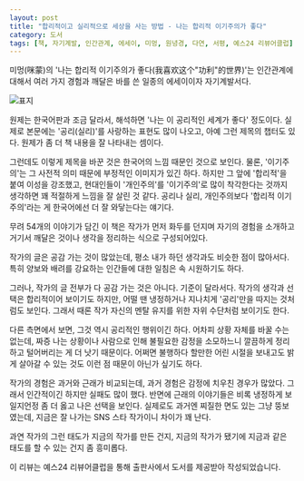 ```yaml
---
layout: post
title: "합리적이고 실리적으로 세상을 사는 방법 - 나는 합리적 이기주의가 좋다"
category: 도서
tags: [책, 자기계발, 인간관계, 에세이, 미멍, 원녕경, 다연, 서평, 예스24 리뷰어클럽]
---
```


미멍(咪蒙)의
'나는 합리적 이기주의가 좋다(我喜欢这个"功利"的世界)'는
인간관계에 대해서 여러 가지 경험과 깨달은 바를 쓴 일종의 에세이이자 자기계발서다.

![표지](https://lh3.googleusercontent.com/-5ePoABuOrpo/WiN8JaHqmQI/AAAAAAAAbdI/-4SAeU4aSfcqEIeRCKKZOeudlmGkco5qACE0YBhgL/s480/if-you-want-it-work-for-it-book.jpg)

원제는 한국어판과 조금 달라서,
해석하면 '나는 이 공리적인 세계가 좋다' 정도이다.
실제로 본문에는 '공리(실리)'를 사랑하는 표현도 많이 나오고,
아예 그런 제목의 챕터도 있다.
원제가 좀 더 책 내용을 잘 나타내는 셈이다.

그런데도 이렇게 제목을 바꾼 것은 한국어의 느낌 때문인 것으로 보인다.
물론, '이기주의'는 그 사전적 의미 때문에 부정적인 이미지가 있긴 하다.
하지만 그 앞에 '합리적'을 붙여 이성을 강조했고,
현대인들이 '개인주의'를 '이기주의'로 많이 착각한다는 것까지 생각하면
꽤 적절하게 느낌을 잘 살린 것 같다.
공리나 실리, 개인주의보다 '합리적 이기주의'라는 게 한국어에선 더 잘 와닿는다는 얘기다.

무려 54개의 이야기가 담긴 이 책은
작가가 먼저 화두를 던지며 자기의 경험을 소개하고
거기서 깨달은 것이나 생각을 정리하는 식으로 구성되어있다.

작가의 글은 공감 가는 것이 많았는데,
평소 내가 하던 생각과도 비슷한 점이 많아서다.
특히 양보와 배려를 강요하는 인간들에 대한 일침은 속 시원하기도 하다.

그러나, 작가의 글 전부가 다 공감 가는 것은 아니다.
기준이 달라서다.
작가의 생각과 선택은 합리적이어 보이기도 하지만,
어떨 땐 냉정하거나 지나치게 '공리'만을 따지는 것처럼도 보인다.
그래서 때론 작가 자신의 멘탈 유지를 위한 자위 수단처럼 보이기도 한다.

다른 측면에서 보면, 그것 역시 공리적인 행위이긴 하다.
어차피 상황 자체를 바꿀 수는 없는데,
짜증 나는 상황이나 사람으로 인해 불필요한 감정을 소모하느니
깔끔하게 정리하고 털어버리는 게 더 낫기 때문이다.
어쩌면 불행하다 할만한 어린 시절을 보내고도
밝게 살아갈 수 있는 것도 이런 점 때문이 아닌가 싶기도 하다.

작가의 경험은 과거와 근래가 비교되는데,
과거 경험은 감정에 치우친 경우가 많았다.
그래서 인간적이긴 하지만 실패도 많이 했다.
반면에 근래의 이야기들은 비록 냉정하게 보일지언정 좀 더 옳고 나은 선택을 보인다.
실제로도 과거엔 찌질한 면도 있는 그냥 뚱보였는데,
지금은 잘 나가는 SNS 스타 작가이니 차이가 꽤 난다.

과연 작가의 그런 태도가 지금의 작가를 만든 건지,
지금의 작가가 됐기에 지금과 같은 태도를 할 수 있는 건지 좀 흥미롭다.



<div class="im im-info">
이 리뷰는 예스24 리뷰어클럽을 통해 출판사에서 도서를 제공받아 작성되었습니다.
</div>
